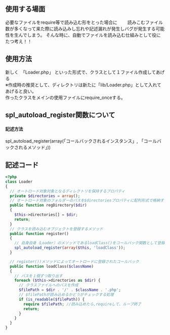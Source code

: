 ## 使用する場面
必要なファイルをrequire等で読み込む形をとった場合に　　
読みこむファイル数が多くなって来た際に読み込みし忘れや記述漏れが発生しバグが発生する可能性を生んでしまう。
そんな時に、自動でファイルを読み込む仕組みとして役にたつ考え！！

## 使用方法
新しく　「Loader.php」 といった形式で、クラスとして１ファイル作成してあげる  
※作成時の推奨として、ディレクトリは新たに「lib/Loader.php」として入れてあげると良い。  
作ったクラスをメインの使用ファイルにrequire_onceする。


## spl_autoload_register関数について
#### 記述方法
spl_autoload_register(array(「コールバックされるインスタンス」, 「コールバックされるメソッド」))  

## 記述コード
```php
<?php
class Loader
{
  // オートロード対象対象となるディレクトリを保持するプロパティ
  private $directories = array();
  // オートロード対象のフォルダーのパスを$directoriesプロパティに配列形式で格納する
  public function regDirectory($dir)
  {
    $this->directories[] = $dir;
    return;
  }
  // クラスを読み込むオブジェクトを登録するメソッド
  public function register()
  {
    // 自身自身（Loader）のメソッドであるloadClass()をコールバック関数として登録
    spl_autoload_register(array($this, 'loadClass'));
  }

  // register())メソッドによってオートロードに登録されたコールバック
  public function loadClass($className)
  {
    // パスを１個ずつ取り出す
    foreach ($this->directories as $dir) {
      // クラスファイルへのパスを作成
      $filePath = $dir . '/' . $className . '.php';
      // $filePathが読み込めるかどうがチェックする処理
      if (is_readable($filePath)) {
        require $filePath; //読み込めたら,requireして、ループ終了
        return;
      }
    }
  }
}

```


